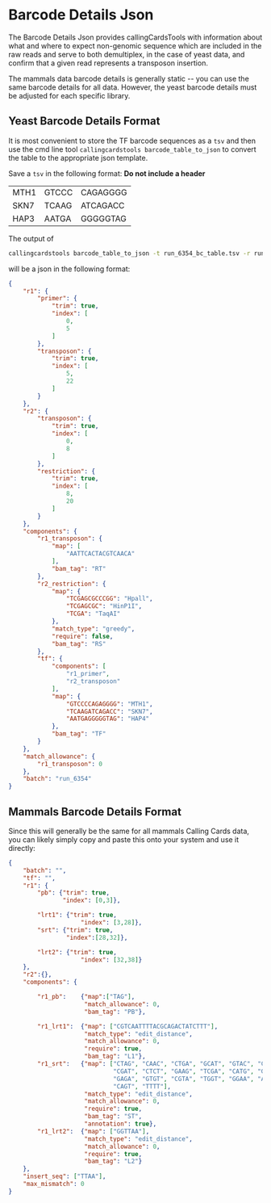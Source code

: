 # Barcode Details Json

The Barcode Details Json provides callingCardsTools with information about 
what and where to expect non-genomic sequence which are included in the raw 
reads and serve to both demultiplex, in the case of yeast data, and confirm 
that a given read represents a transposon insertion.

The mammals data barcode details is generally static -- you can use the same 
barcode details for all data. However, the yeast barcode details must be 
adjusted for each specific library.

## Yeast Barcode Details Format

It is most convenient to store the TF barcode sequences as a `tsv` and then 
use the cmd line tool `callingcardstools barcode_table_to_json` to convert 
the table to the appropriate json template.  

Save a `tsv` in the following format:
**Do not include a header**

|             |       |          |
|-------------|-------|----------|
| MTH1        | GTCCC | CAGAGGGG |
| SKN7        | TCAAG | ATCAGACC |
| HAP3        | AATGA | GGGGGTAG |

The output of 

```bash
callingcardstools barcode_table_to_json -t run_6354_bc_table.tsv -r run_6354
```

will be a json in the following format:

```json
{
    "r1": {
        "primer": {
            "trim": true,
            "index": [
                0,
                5
            ]
        },
        "transposon": {
            "trim": true,
            "index": [
                5,
                22
            ]
        }
    },
    "r2": {
        "transposon": {
            "trim": true,
            "index": [
                0,
                8
            ]
        },
        "restriction": {
            "trim": true,
            "index": [
                8,
                20
            ]
        }
    },
    "components": {
        "r1_transposon": {
            "map": [
                "AATTCACTACGTCAACA"
            ],
            "bam_tag": "RT"
        },
        "r2_restriction": {
            "map": {
                "TCGAGCGCCCGG": "Hpall",
                "TCGAGCGC": "HinP1I",
                "TCGA": "TaqAI"
            },
            "match_type": "greedy",
            "require": false,
            "bam_tag": "RS"
        },
        "tf": {
            "components": [
                "r1_primer",
                "r2_transposon"
            ],
            "map": {
                "GTCCCCAGAGGGG": "MTH1",
                "TCAAGATCAGACC": "SKN7",
                "AATGAGGGGGTAG": "HAP4"
            },
            "bam_tag": "TF"
        }
    },
    "match_allowance": {
        "r1_transposon": 0
    },
    "batch": "run_6354"
}
```

## Mammals Barcode Details Format

Since this will generally be the same for all mammals Calling Cards data, you 
can likely simply copy and paste this onto your system and use it directly:

```json
{
    "batch": "",
    "tf": "",
    "r1": {
        "pb": {"trim": true,
               "index": [0,3]},

        "lrt1": {"trim": true,
                    "index": [3,28]},
        "srt": {"trim": true,
                "index":[28,32]},

        "lrt2": {"trim": true,
                    "index": [32,38]}
    },
    "r2":{},
    "components": {

        "r1_pb":    {"map":["TAG"],
                     "match_allowance": 0,
                     "bam_tag": "PB"},

        "r1_lrt1":  {"map": ["CGTCAATTTTACGCAGACTATCTTT"],
                     "match_type": "edit_distance",
                     "match_allowance": 0,
                     "require": true,
                     "bam_tag": "L1"},
        "r1_srt":   {"map": ["CTAG", "CAAC", "CTGA", "GCAT", "GTAC", "CACA", "TGAC", "GTCA",
                             "CGAT", "CTCT", "GAAG", "TCGA", "CATG", "GTTG", "CTTC", "GCTA",
                             "GAGA", "GTGT", "CGTA", "TGGT", "GGAA", "ACAC", "TCAG", "TTGG",
                             "CAGT", "TTTT"],
                     "match_type": "edit_distance",
                     "match_allowance": 0,
                     "require": true,
                     "bam_tag": "ST",
                     "annotation": true},
        "r1_lrt2":  {"map": ["GGTTAA"],
                     "match_type": "edit_distance",
                     "match_allowance": 0,
                     "require": true,
                     "bam_tag": "L2"}
    },
    "insert_seq": ["TTAA"],
    "max_mismatch": 0
}
```